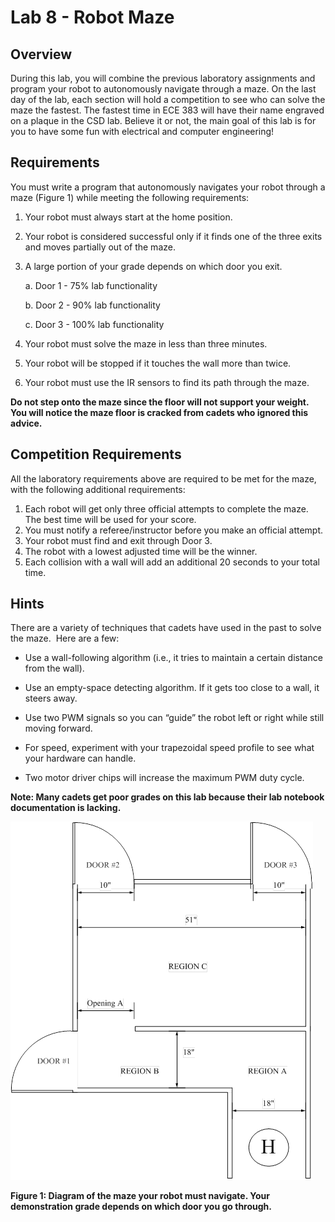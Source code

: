 # Lab 8 - Robot Maze

## Overview

During this lab, you will combine the previous laboratory assignments and program your robot to autonomously navigate through a maze.  On the last day of the lab, each section will hold a competition to see who can solve the maze the fastest.  The fastest time in ECE 383 will have their name engraved on a plaque in the CSD lab.  Believe it or not, the main goal of this lab is for you to have some fun with electrical and computer engineering!

## Requirements

You must write a program that autonomously navigates your robot through a maze (Figure 1) while meeting the following requirements:

1. Your robot must always start at the home position.
2. Your robot is considered successful only if it finds one of the three exits and moves partially out of the maze.
3. A large portion of your grade depends on which door you exit.

    a. Door 1 - 75% lab functionality

    b. Door 2 - 90% lab functionality

    c. Door 3 - 100% lab functionality

4. Your robot must solve the maze in less than three minutes.
5. Your robot will be stopped if it touches the wall more than twice.
6. Your robot must use the IR sensors to find its path through the maze.

**Do not step onto the maze since the floor will not support your weight.  You will notice the maze floor is cracked from cadets who ignored this advice.**

## Competition Requirements

All the laboratory requirements above are required to be met for the maze, with the following additional requirements:

1. Each robot will get only three official attempts to complete the maze.  The best time will be used for your score.
2. You must notify a referee/instructor before you make an official attempt.
3. Your robot must find and exit through Door 3.
4. The robot with a lowest adjusted time will be the winner.
5. Each collision with a wall will add an additional 20 seconds to your total time.

## Hints
There are a variety of techniques that cadets have used in the past to solve the maze.  Here are a few:

- Use a wall-following algorithm (i.e., it tries to maintain a certain distance from the wall).
- Use an empty-space detecting algorithm.  If it gets too close to a wall, it steers away.

- Use two PWM signals so you can “guide” the robot left or right while still moving forward.

- For speed, experiment with your trapezoidal speed profile to see what your hardware can handle.

- Two motor driver chips will increase the maximum PWM duty cycle.

**Note: Many cadets get poor grades on this lab because their lab notebook documentation is lacking.**

![Maze Diagram](maze_diagram.png)

**Figure 1: Diagram of the maze your robot must navigate.  Your demonstration grade depends on which door you go through.**
